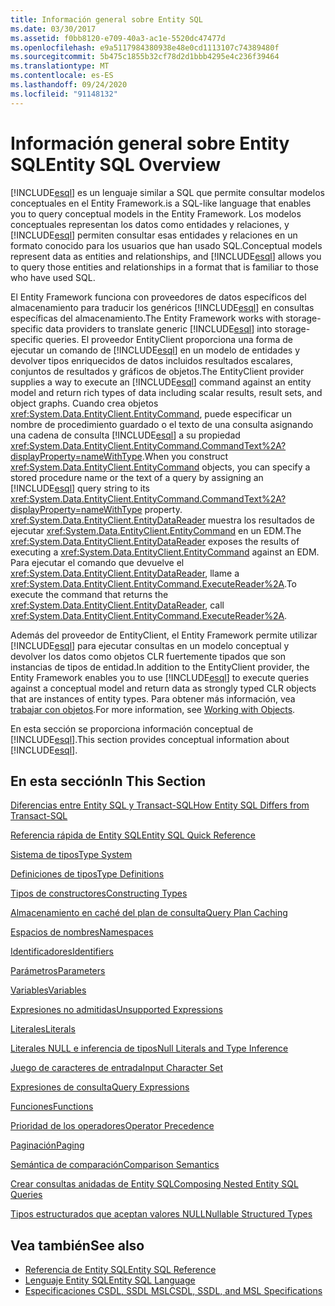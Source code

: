 ```yaml
---
title: Información general sobre Entity SQL
ms.date: 03/30/2017
ms.assetid: f0bb8120-e709-40a3-ac1e-5520dc47477d
ms.openlocfilehash: e9a5117984380938e48e0cd1113107c74389480f
ms.sourcegitcommit: 5b475c1855b32cf78d2d1bbb4295e4c236f39464
ms.translationtype: MT
ms.contentlocale: es-ES
ms.lasthandoff: 09/24/2020
ms.locfileid: "91148132"
---
```

# <a name="entity-sql-overview"></a><span data-ttu-id="38f2f-102">Información general sobre Entity SQL</span><span class="sxs-lookup"><span data-stu-id="38f2f-102">Entity SQL Overview</span></span>

[!INCLUDE[esql](../../../../../../includes/esql-md.md)] <span data-ttu-id="38f2f-103">es un lenguaje similar a SQL que permite consultar modelos conceptuales en el Entity Framework.</span><span class="sxs-lookup"><span data-stu-id="38f2f-103">is a SQL-like language that enables you to query conceptual models in the Entity Framework.</span></span> <span data-ttu-id="38f2f-104">Los modelos conceptuales representan los datos como entidades y relaciones, y [!INCLUDE[esql](../../../../../../includes/esql-md.md)] permiten consultar esas entidades y relaciones en un formato conocido para los usuarios que han usado SQL.</span><span class="sxs-lookup"><span data-stu-id="38f2f-104">Conceptual models represent data as entities and relationships, and [!INCLUDE[esql](../../../../../../includes/esql-md.md)] allows you to query those entities and relationships in a format that is familiar to those who have used SQL.</span></span>  

 <span data-ttu-id="38f2f-105">El Entity Framework funciona con proveedores de datos específicos del almacenamiento para traducir los genéricos [!INCLUDE[esql](../../../../../../includes/esql-md.md)] en consultas específicas del almacenamiento.</span><span class="sxs-lookup"><span data-stu-id="38f2f-105">The Entity Framework works with storage-specific data providers to translate generic [!INCLUDE[esql](../../../../../../includes/esql-md.md)] into storage-specific queries.</span></span> <span data-ttu-id="38f2f-106">El proveedor EntityClient proporciona una forma de ejecutar un comando de [!INCLUDE[esql](../../../../../../includes/esql-md.md)] en un modelo de entidades y devolver tipos enriquecidos de datos incluidos resultados escalares, conjuntos de resultados y gráficos de objetos.</span><span class="sxs-lookup"><span data-stu-id="38f2f-106">The EntityClient provider supplies a way to execute an [!INCLUDE[esql](../../../../../../includes/esql-md.md)] command against an entity model and return rich types of data including scalar results, result sets, and object graphs.</span></span> <span data-ttu-id="38f2f-107">Cuando crea objetos <xref:System.Data.EntityClient.EntityCommand>, puede especificar un nombre de procedimiento guardado o el texto de una consulta asignando una cadena de consulta [!INCLUDE[esql](../../../../../../includes/esql-md.md)] a su propiedad <xref:System.Data.EntityClient.EntityCommand.CommandText%2A?displayProperty=nameWithType>.</span><span class="sxs-lookup"><span data-stu-id="38f2f-107">When you construct <xref:System.Data.EntityClient.EntityCommand> objects, you can specify a stored procedure name or the text of a query by assigning an [!INCLUDE[esql](../../../../../../includes/esql-md.md)] query string to its <xref:System.Data.EntityClient.EntityCommand.CommandText%2A?displayProperty=nameWithType> property.</span></span> <span data-ttu-id="38f2f-108"><xref:System.Data.EntityClient.EntityDataReader> muestra los resultados de ejecutar <xref:System.Data.EntityClient.EntityCommand> en un EDM.</span><span class="sxs-lookup"><span data-stu-id="38f2f-108">The <xref:System.Data.EntityClient.EntityDataReader> exposes the results of executing a <xref:System.Data.EntityClient.EntityCommand> against an EDM.</span></span> <span data-ttu-id="38f2f-109">Para ejecutar el comando que devuelve el <xref:System.Data.EntityClient.EntityDataReader>, llame a <xref:System.Data.EntityClient.EntityCommand.ExecuteReader%2A>.</span><span class="sxs-lookup"><span data-stu-id="38f2f-109">To execute the command that returns the <xref:System.Data.EntityClient.EntityDataReader>, call <xref:System.Data.EntityClient.EntityCommand.ExecuteReader%2A>.</span></span>  
  
 <span data-ttu-id="38f2f-110">Además del proveedor de EntityClient, el Entity Framework permite utilizar [!INCLUDE[esql](../../../../../../includes/esql-md.md)] para ejecutar consultas en un modelo conceptual y devolver los datos como objetos CLR fuertemente tipados que son instancias de tipos de entidad.</span><span class="sxs-lookup"><span data-stu-id="38f2f-110">In addition to the EntityClient provider, the Entity Framework enables you to use [!INCLUDE[esql](../../../../../../includes/esql-md.md)] to execute queries against a conceptual model and return data as strongly typed CLR objects that are instances of entity types.</span></span> <span data-ttu-id="38f2f-111">Para obtener más información, vea [trabajar con objetos](../working-with-objects.md).</span><span class="sxs-lookup"><span data-stu-id="38f2f-111">For more information, see [Working with Objects](../working-with-objects.md).</span></span>  
  
 <span data-ttu-id="38f2f-112">En esta sección se proporciona información conceptual de [!INCLUDE[esql](../../../../../../includes/esql-md.md)].</span><span class="sxs-lookup"><span data-stu-id="38f2f-112">This section provides conceptual information about [!INCLUDE[esql](../../../../../../includes/esql-md.md)].</span></span>  
  
## <a name="in-this-section"></a><span data-ttu-id="38f2f-113">En esta sección</span><span class="sxs-lookup"><span data-stu-id="38f2f-113">In This Section</span></span>  

 [<span data-ttu-id="38f2f-114">Diferencias entre Entity SQL y Transact-SQL</span><span class="sxs-lookup"><span data-stu-id="38f2f-114">How Entity SQL Differs from Transact-SQL</span></span>](how-entity-sql-differs-from-transact-sql.md)  
  
 [<span data-ttu-id="38f2f-115">Referencia rápida de Entity SQL</span><span class="sxs-lookup"><span data-stu-id="38f2f-115">Entity SQL Quick Reference</span></span>](entity-sql-quick-reference.md)  
  
 [<span data-ttu-id="38f2f-116">Sistema de tipos</span><span class="sxs-lookup"><span data-stu-id="38f2f-116">Type System</span></span>](type-system-entity-sql.md)  
  
 [<span data-ttu-id="38f2f-117">Definiciones de tipos</span><span class="sxs-lookup"><span data-stu-id="38f2f-117">Type Definitions</span></span>](type-definitions-entity-sql.md)  
  
 [<span data-ttu-id="38f2f-118">Tipos de constructores</span><span class="sxs-lookup"><span data-stu-id="38f2f-118">Constructing Types</span></span>](constructing-types-entity-sql.md)  
  
 [<span data-ttu-id="38f2f-119">Almacenamiento en caché del plan de consulta</span><span class="sxs-lookup"><span data-stu-id="38f2f-119">Query Plan Caching</span></span>](query-plan-caching-entity-sql.md)  
  
 [<span data-ttu-id="38f2f-120">Espacios de nombres</span><span class="sxs-lookup"><span data-stu-id="38f2f-120">Namespaces</span></span>](namespaces-entity-sql.md)  
  
 [<span data-ttu-id="38f2f-121">Identificadores</span><span class="sxs-lookup"><span data-stu-id="38f2f-121">Identifiers</span></span>](identifiers-entity-sql.md)  
  
 [<span data-ttu-id="38f2f-122">Parámetros</span><span class="sxs-lookup"><span data-stu-id="38f2f-122">Parameters</span></span>](parameters-entity-sql.md)  
  
 [<span data-ttu-id="38f2f-123">Variables</span><span class="sxs-lookup"><span data-stu-id="38f2f-123">Variables</span></span>](variables-entity-sql.md)  
  
 [<span data-ttu-id="38f2f-124">Expresiones no admitidas</span><span class="sxs-lookup"><span data-stu-id="38f2f-124">Unsupported Expressions</span></span>](unsupported-expressions-entity-sql.md)  
  
 [<span data-ttu-id="38f2f-125">Literales</span><span class="sxs-lookup"><span data-stu-id="38f2f-125">Literals</span></span>](literals-entity-sql.md)  
  
 [<span data-ttu-id="38f2f-126">Literales NULL e inferencia de tipos</span><span class="sxs-lookup"><span data-stu-id="38f2f-126">Null Literals and Type Inference</span></span>](null-literals-and-type-inference-entity-sql.md)  
  
 [<span data-ttu-id="38f2f-127">Juego de caracteres de entrada</span><span class="sxs-lookup"><span data-stu-id="38f2f-127">Input Character Set</span></span>](input-character-set-entity-sql.md)  
  
 [<span data-ttu-id="38f2f-128">Expresiones de consulta</span><span class="sxs-lookup"><span data-stu-id="38f2f-128">Query Expressions</span></span>](query-expressions-entity-sql.md)  
  
 [<span data-ttu-id="38f2f-129">Funciones</span><span class="sxs-lookup"><span data-stu-id="38f2f-129">Functions</span></span>](functions-entity-sql.md)  
  
 [<span data-ttu-id="38f2f-130">Prioridad de los operadores</span><span class="sxs-lookup"><span data-stu-id="38f2f-130">Operator Precedence</span></span>](operator-precedence-entity-sql.md)  
  
 [<span data-ttu-id="38f2f-131">Paginación</span><span class="sxs-lookup"><span data-stu-id="38f2f-131">Paging</span></span>](paging-entity-sql.md)  
  
 [<span data-ttu-id="38f2f-132">Semántica de comparación</span><span class="sxs-lookup"><span data-stu-id="38f2f-132">Comparison Semantics</span></span>](comparison-semantics-entity-sql.md)  
  
 [<span data-ttu-id="38f2f-133">Crear consultas anidadas de Entity SQL</span><span class="sxs-lookup"><span data-stu-id="38f2f-133">Composing Nested Entity SQL Queries</span></span>](composing-nested-entity-sql-queries.md)  
  
 [<span data-ttu-id="38f2f-134">Tipos estructurados que aceptan valores NULL</span><span class="sxs-lookup"><span data-stu-id="38f2f-134">Nullable Structured Types</span></span>](nullable-structured-types-entity-sql.md)  
  
## <a name="see-also"></a><span data-ttu-id="38f2f-135">Vea también</span><span class="sxs-lookup"><span data-stu-id="38f2f-135">See also</span></span>

- [<span data-ttu-id="38f2f-136">Referencia de Entity SQL</span><span class="sxs-lookup"><span data-stu-id="38f2f-136">Entity SQL Reference</span></span>](entity-sql-reference.md)
- [<span data-ttu-id="38f2f-137">Lenguaje Entity SQL</span><span class="sxs-lookup"><span data-stu-id="38f2f-137">Entity SQL Language</span></span>](entity-sql-language.md)
- [<span data-ttu-id="38f2f-138">Especificaciones CSDL, SSDL MSL</span><span class="sxs-lookup"><span data-stu-id="38f2f-138">CSDL, SSDL, and MSL Specifications</span></span>](/ef/ef6/modeling/designer/advanced/edmx/csdl-spec)
